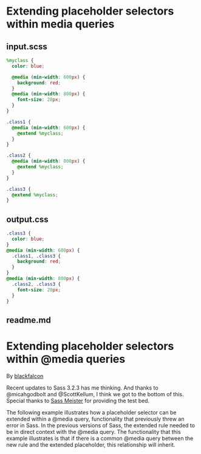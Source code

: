# Extending placeholder selectors within media queries

## input.scss

```scss
%myclass {
  color: blue;

  @media (min-width: 600px) {
    background: red;
  }
  @media (min-width: 800px) {
    font-size: 28px;
  }
}

.class1 {
  @media (min-width: 600px) {
    @extend %myclass;
  }
}

.class2 {
  @media (min-width: 800px) {
    @extend %myclass;
  }
}

.class3 {
  @extend %myclass;
}

```

## output.css

```css
.class3 {
  color: blue;
}
@media (min-width: 600px) {
  .class1, .class3 {
    background: red;
  }
}
@media (min-width: 800px) {
  .class2, .class3 {
    font-size: 28px;
  }
}

```

## readme.md

# Extending placeholder selectors within @media queries

By [blackfalcon](https://github.com/blackfalcon)

Recent updates to Sass 3.2.3 has me thinking. And thanks to @micahgodbolt and @ScottKellum, I think we got to the bottom of this. Special thanks to [Sass Meister](http://sassmeister.com/) for providing the test bed.

The following example illustrates how a placeholder selector can be extended within a @media query, functionality that previously threw an error in Sass. In the previous versions of Sass, the extended rule needed to be in direct context with the @media query. The functionality that this example illustrates is that if there is a common @media query between the new rule and the extended placeholder, this relationship will inherit.

